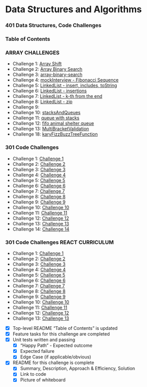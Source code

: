 # Data Structures and Algorithms

### 401 Data Structures, Code Challenges

### Table of Contents

### ARRAY CHALLENGES

- Challenge 1: [Array Shift](javascript/code-challenges/arrayShift)
- Challenge 2: [Array Binary Search](javascript/code-challenges/arrayBinarySearch)
- Challenge 3: [array-binary-search](javascript/code-challenges/arrayBinarySearch)
- Challenge 4: [mockInterview - Fibonacci Sequence](javascript/code-challenges/fibonacciSequence)
- Challenge 5: [LinkedList - insert, includes, toString](javascript/Data-Structures/linkedList)
- Challenge 6: [LinkedList - insertions](javascript/Data-Structures/linkedList)
- Challenge 7: [LinkedList - k-th from the end](javascript/Data-Structures/linkedList)
- Challenge 8: [LinkedList - zip](javascript/Data-Structures/linkedList)
- Challenge 9:
- Challenge 10: [stacksAndQueues](javascript/Data-Structures/stacksAndQueues)
- Challenge 11: [queue with stacks](javascript/Data-Structures/queueWithStacks)
- Challenge 12: [fifo animal shelter queue](javascript/code-challenges/fifoAnimalShelter)
- Challenge 13: [MultiBracketValidation](javascript/code-challenges/multiBracketValidation)
- Challenge 18: [karyFizzBuzzTreeFunction](javascript/code-challenges/fizzBuzzTree)

### 301 Code Challenges

- Challenge 1: [Challenge 1](code-challenges/)
- Challenge 2: [Challenge 2](code-challenges/)
- Challenge 3: [Challenge 3](code-challenges/)
- Challenge 4: [Challenge 4](code-challenges/)
- Challenge 5: [Challenge 5](code-challenges/)
- Challenge 6: [Challenge 6](code-challenges/)
- Challenge 7: [Challenge 7](code-challenges/)
- Challenge 8: [Challenge 8](code-challenges/)
- Challenge 9: [Challenge 9](code-challenges/)
- Challenge 10: [Challenge 10](code-challenges/)
- Challenge 11: [Challenge 11](code-challenges/)
- Challenge 12: [Challenge 12](code-challenges/)
- Challenge 13: [Challenge 13](code-challenges/)
- Challenge 14: [Challenge 14](code-challenges/)

### 301 Code Challenges REACT CURRICULUM

- Challenge 1: [Challenge 1](code-challenges02/)
- Challenge 2: [Challenge 2](code-challenges02/)
- Challenge 3: [Challenge 3](code-challenges02/)
- Challenge 4: [Challenge 4](code-challenges02/)
- Challenge 5: [Challenge 5](code-challenges02/)
- Challenge 6: [Challenge 6](code-challenges02/)
- Challenge 7: [Challenge 7](code-challenges02/)
- Challenge 8: [Challenge 8](code-challenges02/)
- Challenge 9: [Challenge 9](code-challenges02/)
- Challenge 10: [Challenge 10](code-challenges02/)
- Challenge 11: [Challenge 11](code-challenges02/)
- Challenge 12: [Challenge 12](code-challenges02/)
- Challenge 13: [Challenge 13](code-challenges02/)

- [x] Top-level README “Table of Contents” is updated
- [x] Feature tasks for this challenge are completed
- [x] Unit tests written and passing
  - [x] “Happy Path” - Expected outcome
  - [x] Expected failure
  - [x] Edge Case (if applicable/obvious)
- [x] README for this challenge is complete
  - [x] Summary, Description, Approach & Efficiency, Solution
  - [x] Link to code
  - [x] Picture of whiteboard
